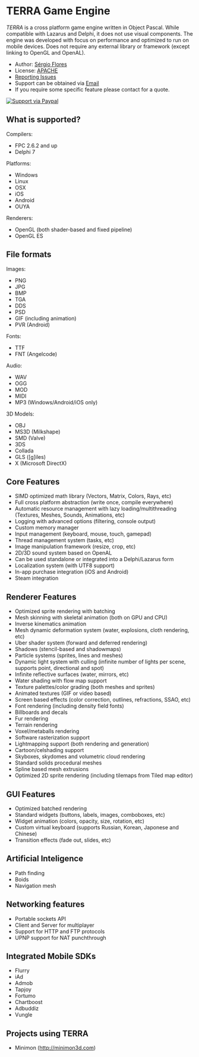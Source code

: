 TERRA Game Engine
============

_TERRA_ is a cross platform game engine written in Object Pascal.
While compatible with Lazarus and Delphi, it does not use visual components.
The engine was developed with focus on performance and optimized to run on mobile devices.
Does not require any external library or framework (except linking to OpenGL and OpenAL).

* Author: [Sérgio Flores](https://github.com/relfos)
* License: [APACHE](http://opensource.org/licenses/Apache-2.0)
* [Reporting Issues](https://github.com/relfos/terra_engine/issues)
* Support can be obtained via [Email](mailto:admin@minimon3d.com)
* If you require some specific feature please contact for a quote.

[![Support via Paypal](https://www.paypalobjects.com/en_US/i/btn/btn_donateCC_LG.gif)](https://www.paypal.com/cgi-bin/webscr?cmd=_s-xclick&hosted_button_id=MQ7UQ6V92PZ8L)

What is supported?
----------------

Compilers:
* FPC 2.6.2 and up
* Delphi 7

Platforms:
* Windows
* Linux
* OSX
* iOS
* Android
* OUYA

Renderers:
* OpenGL (both shader-based and fixed pipeline)
* OpenGL ES

File formats
----------------

Images:
* PNG
* JPG
* BMP
* TGA
* DDS
* PSD
* GIF (including animation)
* PVR (Android)

Fonts:
* TTF
* FNT (Angelcode)

Audio:
* WAV
* OGG
* MOD
* MIDI 
* MP3 (Windows/Android/iOS only) 

3D Models:
* OBJ
* MS3D (Milkshape)
* SMD (Valve)
* 3DS
* Collada
* GLS ([g]iles)
* X (Microsoft DirectX)

Core Features
----------------
* SIMD optimized math library (Vectors, Matrix, Colors, Rays, etc)
* Full cross platform abstraction (write once, compile everywhere)
* Automatic resource management with lazy loading/multithreading (Textures, Meshes, Sounds, Animations, etc)
* Logging with advanced options (filtering, console output)
* Custom memory manager
* Input management (keyboard, mouse, touch, gamepad)
* Thread management system (tasks, etc)
* Image manipulation framework (resize, crop, etc)
* 2D/3D sound system based on OpenAL
* Can be used standalone or integrated into a Delphi/Lazarus form
* Localization system (with UTF8 support)
* In-app purchase integration (iOS and Android)
* Steam integration

Renderer Features
----------------
* Optimized sprite rendering with batching
* Mesh skinning with skeletal animation (both on GPU and CPU)
* Inverse kinematics animation
* Mesh dynamic deformation system (water, explosions, cloth rendering, etc)
* Uber shader system (forward and deferred rendering)
* Shadows (stencil-based and shadowmaps)
* Particle systems (sprites, lines and meshes)
* Dynamic light system with culling (infinite number of lights per scene, supports point, directional and spot)
* Infinite reflective surfaces (water, mirrors, etc)
* Water shading with flow map support
* Texture palettes/color grading (both meshes and sprites)
* Animated textures (GIF or video based)
* Screen based effects (color correction, outlines, refractions, SSAO, etc)
* Font rendering (including density field fonts)
* Billboards and decals
* Fur rendering
* Terrain rendering
* Voxel/metaballs rendering
* Software rasterization support
* Lightmapping support (both rendering and generation)
* Cartoon/celshading support
* Skyboxes, skydomes and volumetric cloud rendering
* Standard solids procedural meshes
* Spline based mesh extrusions
* Optimized 2D sprite rendering (including tilemaps from Tiled map editor)

GUI Features
----------------
* Optimized batched rendering
* Standard widgets (buttons, labels, images, comboboxes, etc)
* Widget animation (colors, opacity, size, rotation, etc)
* Custom virtual keyboard (supports Russian, Korean, Japonese and Chinese)
* Transition effects (fade out, slides, etc)

Artificial Inteligence
----------------
* Path finding
* Boids
* Navigation mesh

Networking features
----------------
* Portable sockets API
* Client and Server for multiplayer
* Support for HTTP and FTP protocols 
* UPNP support for NAT punchthrough

Integrated Mobile SDKs 
---------------------
* Flurry
* iAd
* Admob
* Tapjoy
* Fortumo
* Chartboost
* Adbuddiz
* Vungle

Projects using TERRA
---------------------
* Minimon (http://minimon3d.com)
